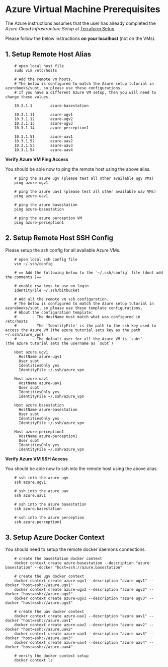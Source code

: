 # Azure Virtual Machine Prerequisites

The Azure instructions assumes that the user has already completed the *Azure Cloud Infrastructure Setup* at [Terraform Setup](../operations/azurebooks/README.md).

Please follow the below instructions **on your localhost** (not on the VMs).

## 1. Setup Remote Host Alias

        # open local host file
        sudo vim /etc/hosts

        # Add the remote vm hosts.
        # The below is configured to match the Azure setup tutorial in azurebooks/subt, so please use these configurations.
        # If you have a different Azure VM setup, then you will need to change these values.

        10.3.1.1        azure-basestation

        10.3.1.11       azure-ugv1
        10.3.1.12       azure-ugv2
        10.3.1.13       azure-ugv3
        10.3.1.14       azure-perception1

        10.3.1.51       azure-uav1
        10.3.1.52       azure-uav2
        10.3.1.53       azure-uav3
        10.3.1.54       azure-uav4

**Verify Azure VM Ping Access**

You should be able now to ping the remote host using the above alias.

        # ping the azure ugv (please test all other available ugv VMs)
        ping azure-ugv1

        # ping the azure uav1 (please test all other available uav VMs)
        ping azure-uav1

        # ping the azure basestation
        ping azure-basestation

        # ping the azure perception VM
        ping azure-perception1

## 2. Setup Remote Host SSH Config

Please setup the ssh config for all available Azure VMs.

        # open local ssh config file
        vim ~/.ssh/config

        # == Add the following below to the `~/.ssh/config` file (dont add the comments )==

        # enable rsa keys to use on login
        IdentityFile ~/.ssh/bitbucket

        # Add all the remote vm ssh configuration.
        # The below is configured to match the Azure setup tutorial in azurebooks/subt, so please use these template configurations.
        # About the configuration template:
        #       - The HostName must match what was configured in /etc/hosts
        #       - The 'IdentityFile' is the path to the ssh key used to access the Azure VM (the azure tutorial sets key as the path ~/.ssh/azure_vpn)
        #       - The default user for all the Azure VM is `subt`       (the azure tutorial sets the username as `subt`)

        Host azure.ugv1
          HostName azure-ugv1
          User subt
          IdentitiesOnly yes
          IdentityFile ~/.ssh/azure_vpn

        Host azure.uav1
          HostName azure-uav1
          User subt
          IdentitiesOnly yes
          IdentityFile ~/.ssh/azure_vpn

        Host azure.basestation
          HostName azure-basestation
          User subt
          IdentitiesOnly yes
          IdentityFile ~/.ssh/azure_vpn

        Host azure.perception1
          HostName azure-perception1
          User subt
          IdentitiesOnly yes
          IdentityFile ~/.ssh/azure_vpn


**Verify Azure VM SSH Access**

You should be able now to ssh into the remote host using the above alias.

        # ssh into the azure ugv
        ssh azure.ugv1

        # ssh into the azure uav
        ssh azure.uav1

        # ssh into the azure basestation
        ssh azure.basestation

        # ssh into the azure perception
        ssh azure.perception1

## 3. Setup Azure Docker Context

You should need to setup the remote docker daemons connections.

        # create the basestation docker context
        docker context create azure-basestation --description "azure basestation" --docker "host=ssh://azure.basestation"

        # create the ugv docker context
        docker context create azure-ugv1 --description "azure ugv1" --docker "host=ssh://azure.ugv1"
        docker context create azure-ugv2 --description "azure ugv2" --docker "host=ssh://azure.ugv2"
        docker context create azure-ugv3 --description "azure ugv3" --docker "host=ssh://azure.ugv3"

        # create the uav docker context
        docker context create azure-uav1 --description "azure uav1" --docker "host=ssh://azure.uav1"
        docker context create azure-uav2 --description "azure uav2" --docker "host=ssh://azure.uav2"
        docker context create azure-uav3 --description "azure uav3" --docker "host=ssh://azure.uav3"
        docker context create azure-uav4 --description "azure uav4" --docker "host=ssh://azure.uav4"

        # verify the docker context setup
        docker context ls
